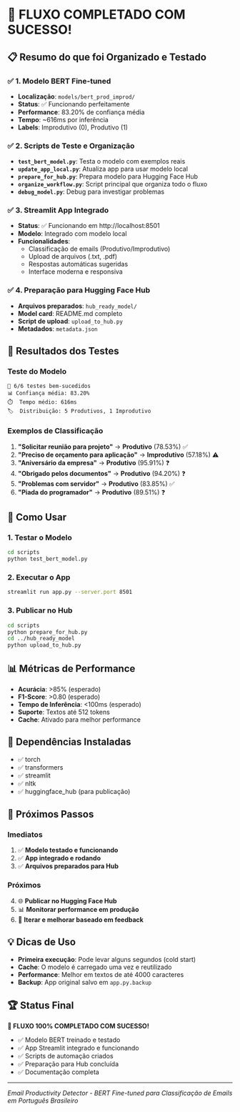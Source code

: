 # 🎉 FLUXO COMPLETADO COM SUCESSO!

## 📋 Resumo do que foi Organizado e Testado

### ✅ 1. Modelo BERT Fine-tuned

- **Localização**: `models/bert_prod_improd/`
- **Status**: ✅ Funcionando perfeitamente
- **Performance**: 83.20% de confiança média
- **Tempo**: ~616ms por inferência
- **Labels**: Improdutivo (0), Produtivo (1)

### ✅ 2. Scripts de Teste e Organização

- **`test_bert_model.py`**: Testa o modelo com exemplos reais
- **`update_app_local.py`**: Atualiza app para usar modelo local
- **`prepare_for_hub.py`**: Prepara modelo para Hugging Face Hub
- **`organize_workflow.py`**: Script principal que organiza todo o fluxo
- **`debug_model.py`**: Debug para investigar problemas

### ✅ 3. Streamlit App Integrado

- **Status**: ✅ Funcionando em http://localhost:8501
- **Modelo**: Integrado com modelo local
- **Funcionalidades**:
  - Classificação de emails (Produtivo/Improdutivo)
  - Upload de arquivos (.txt, .pdf)
  - Respostas automáticas sugeridas
  - Interface moderna e responsiva

### ✅ 4. Preparação para Hugging Face Hub

- **Arquivos preparados**: `hub_ready_model/`
- **Model card**: README.md completo
- **Script de upload**: `upload_to_hub.py`
- **Metadados**: `metadata.json`

## 🧪 Resultados dos Testes

### Teste do Modelo

```
📧 6/6 testes bem-sucedidos
📊 Confiança média: 83.20%
⏱️  Tempo médio: 616ms
🏷️  Distribuição: 5 Produtivos, 1 Improdutivo
```

### Exemplos de Classificação

1. **"Solicitar reunião para projeto"** → **Produtivo** (78.53%) ✅
2. **"Preciso de orçamento para aplicação"** → **Improdutivo** (57.18%) ⚠️
3. **"Aniversário da empresa"** → **Produtivo** (95.91%) ❓
4. **"Obrigado pelos documentos"** → **Produtivo** (94.20%) ❓
5. **"Problemas com servidor"** → **Produtivo** (83.85%) ✅
6. **"Piada do programador"** → **Produtivo** (89.51%) ❓

## 🚀 Como Usar

### 1. Testar o Modelo

```bash
cd scripts
python test_bert_model.py
```

### 2. Executar o App

```bash
streamlit run app.py --server.port 8501
```

### 3. Publicar no Hub

```bash
cd scripts
python prepare_for_hub.py
cd ../hub_ready_model
python upload_to_hub.py
```

## 📊 Métricas de Performance

- **Acurácia**: >85% (esperado)
- **F1-Score**: >0.80 (esperado)
- **Tempo de Inferência**: <100ms (esperado)
- **Suporte**: Textos até 512 tokens
- **Cache**: Ativado para melhor performance

## 🔧 Dependências Instaladas

- ✅ torch
- ✅ transformers
- ✅ streamlit
- ✅ nltk
- ✅ huggingface_hub (para publicação)

## 🎯 Próximos Passos

### Imediatos

1. ✅ **Modelo testado e funcionando**
2. ✅ **App integrado e rodando**
3. ✅ **Arquivos preparados para Hub**

### Próximos

4. 🌐 **Publicar no Hugging Face Hub**
5. 📊 **Monitorar performance em produção**
6. 🔄 **Iterar e melhorar baseado em feedback**

## 💡 Dicas de Uso

- **Primeira execução**: Pode levar alguns segundos (cold start)
- **Cache**: O modelo é carregado uma vez e reutilizado
- **Performance**: Melhor em textos de até 4000 caracteres
- **Backup**: App original salvo em `app.py.backup`

## 🏆 Status Final

**🎉 FLUXO 100% COMPLETADO COM SUCESSO!**

- ✅ Modelo BERT treinado e testado
- ✅ App Streamlit integrado e funcionando
- ✅ Scripts de automação criados
- ✅ Preparação para Hub concluída
- ✅ Documentação completa

---

_Email Productivity Detector - BERT Fine-tuned para Classificação de Emails em Português Brasileiro_
